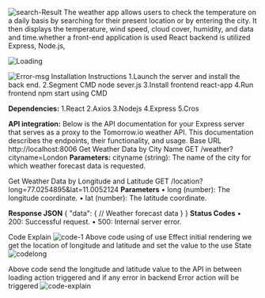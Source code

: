 ![search-Result](https://github.com/kathirvel-debug/WeatherApp/assets/68596240/c4c558bb-d177-4f6a-b494-7aa5dbc091ca)
The weather app allows users to check the temperature on a daily basis by searching for their present location or by entering the city. It then displays the temperature, wind speed, cloud cover, humidity, and data and time.whether a front-end application is used React backend is utilized Express, Node.js,

![Loading](https://github.com/kathirvel-debug/WeatherApp/assets/68596240/88d62284-47a1-42c5-85b8-9621c57b60e3)

![Error-msg](https://github.com/kathirvel-debug/WeatherApp/assets/68596240/91dc6790-b72e-462d-b3a8-85cae15ca0ab)
Installation Instructions
1.Launch the server and install the back end.
2.Segment CMD node sever.js
3.Install frontend react-app
4.Run frontend npm start using CMD

**Dependencies:**
1.React
2.Axios
3.Nodejs
4.Express
5.Cros

**API integration:**
Below is the API documentation for your Express server that serves as a proxy to the Tomorrow.io weather API. This documentation describes the endpoints, their functionality, and usage.
Base URL
http://localhost:8006
Get Weather Data by City Name
GET /weather?cityname=London
**Parameters:**
cityname (string): The name of the city for which weather forecast data is requested.

Get Weather Data by Longitude and Latitude
GET /location?long=77.0254895&lat=11.0052124
**Parameters**
•	long (number): The longitude coordinate.
•	lat (number): The latitude coordinate.


**Response JSON**
{
  "data": {
    // Weather forecast data
  }
}
**Status Codes**
•	200: Successful request.
•	500: Internal server error.




Code Explain
![code-1](https://github.com/kathirvel-debug/WeatherApp/assets/68596240/ad8a830d-ba73-4ddd-b134-a17ac2f9d095)
Above code using of use Effect initial rendering we get the location of longitude and latitude and set the value to the use State
![codelong](https://github.com/kathirvel-debug/WeatherApp/assets/68596240/dcfb9cda-17d7-4075-aa96-de7124f0affc)

Above code send the longitude and latitude value to the API in between loading action triggered and if any error in backend Error action will be triggered
![code-explain](https://github.com/kathirvel-debug/WeatherApp/assets/68596240/4b947c1b-4cbc-44bf-bed3-050de58ccc49)



